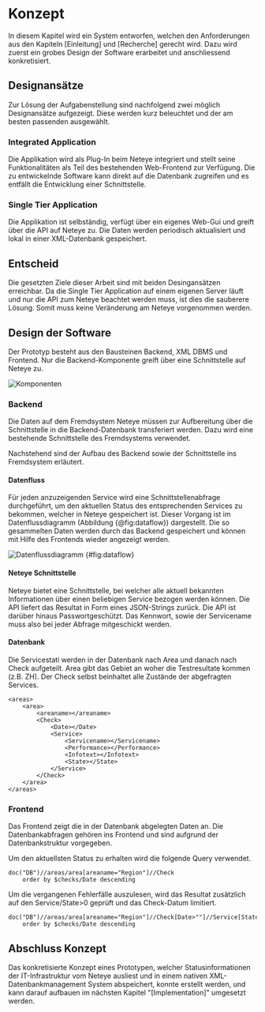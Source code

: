 

# Konzept

In diesem Kapitel wird ein System entworfen, welchen den Anforderungen aus den Kapiteln [Einleitung] und [Recherche] gerecht wird. Dazu wird zuerst ein grobes Design der Software erarbeitet und anschliessend konkretisiert. 

## Designansätze
Zur Lösung der Aufgabenstellung sind nachfolgend zwei möglich Designansätze aufgezeigt. Diese werden kurz beleuchtet und der am besten passenden ausgewählt.

### Integrated Application
Die Applikation wird als Plug-In beim Neteye integriert und stellt seine Funktionalitäten als Teil des bestehenden Web-Frontend zur Verfügung. Die zu entwickelnde Software kann direkt auf die Datenbank zugreifen und es entfällt die Entwicklung einer Schnittstelle.

### Single Tier Application
Die Applikation ist selbständig, verfügt über ein eigenes Web-Gui und greift über die API auf Neteye zu. Die Daten werden periodisch aktualisiert und lokal in einer XML-Datenbank gespeichert. 

## Entscheid
Die gesetzten Ziele dieser Arbeit sind mit beiden Desingansätzen erreichbar.
Da die Single Tier Application auf einem eigenen Server läuft und nur die API zum Neteye beachtet werden muss, ist dies die sauberere Lösung. Somit muss keine Veränderung am Neteye vorgenommen werden.


## Design der Software
Der Prototyp besteht aus den Bausteinen Backend, XML DBMS und Frontend.
Nur die Backend-Komponente greift über eine Schnittstelle auf Neteye zu. 

![Komponenten](img/components.jpg)


### Backend
Die Daten auf dem Fremdsystem Neteye müssen zur Aufbereitung über die Schnittstelle in die Backend-Datenbank transferiert werden. Dazu wird eine bestehende Schnittstelle des Fremdsystems verwendet.

Nachstehend sind der Aufbau des Backend sowie der Schnittstelle ins Fremdsystem erläutert.

#### Datenfluss
Für jeden anzuzeigenden Service wird eine Schnittstellenabfrage durchgeführt, um den aktuellen Status des entsprechenden Services zu bekommen, welcher in Neteye gespeichert ist. Dieser Vorgang ist im Datenflussdiagramm (Abbildung {@fig:dataflow}) dargestellt.
Die so gesammelten Daten werden durch das Backend gespeichert und können mit Hilfe des Frontends wieder angezeigt werden.

![Datenflussdiagramm](img/dataflow.jpg) {#fig:dataflow}

#### Neteye Schnittstelle
Neteye bietet eine Schnittstelle, bei welcher alle aktuell bekannten Informationen über einen beliebigen Service bezogen werden können.
Die API liefert das Resultat in Form eines JSON-Strings zurück. Die API ist darüber hinaus Passwortgeschützt. Das Kennwort, sowie der Servicename muss also bei jeder Abfrage mitgeschickt werden.


#### Datenbank
Die Servicestati werden in der Datenbank nach Area und danach nach Check aufgeteilt. Area gibt das Gebiet an woher die Testresultate kommen (z.B. ZH).
Der Check selbst beinhaltet alle Zustände der abgefragten Services.

``` {.xml}
<areas>
    <area>
        <areaname></areaname>
        <Check>
            <Date></Date>
            <Service>
                <Servicename></Servicename>
                <Performance></Performance>
                <Infotext></Infotext>
                <State></State>
            </Service>
        </Check>
    </area>
</areas>

``` 
<!-- 
```
 -->


### Frontend
Das Frontend zeigt die in der Datenbank abgelegten Daten an.
Die Datenbankabfragen gehören ins Frontend und sind aufgrund der Datenbankstruktur vorgegeben.

Um den aktuellsten Status zu erhalten wird die folgende Query verwendet.

``` {.xml}
doc("DB")//areas/area[areaname="Region"]//Check
    order by $checks/Date descending
``` 
<!-- 
```
 -->

Um die vergangenen Fehlerfälle auszulesen, wird das Resultat zusätzlich auf den Service/State>0 geprüft und das Check-Datum limitiert.

``` {.xml}
doc("DB")//areas/area[areaname="Region"]//Check[Date>""]//Service[State>0]
    order by $checks/Date descending
``` 
<!-- 
```
 -->


## Abschluss Konzept
Das konkretisierte Konzept eines Prototypen, welcher Statusinformationen der IT-Infrastruktur vom Neteye ausliest und in einem nativen XML-Datenbankmanagement System abspeichert, konnte erstellt werden, und kann darauf aufbauen im nächsten Kapitel "[Implementation]" umgesetzt werden.